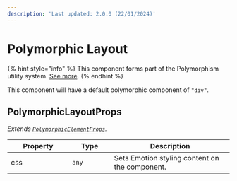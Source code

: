 ```yaml
---
description: 'Last updated: 2.0.0 (22/01/2024)'
---
```


# Polymorphic Layout

{% hint style="info" %}
This component forms part of the Polymorphism utility system. [See more](../../core-concepts/polymorphism.md).
{% endhint %}

This component will have a default polymorphic component of `"div"`.

## PolymorphicLayoutProps

_Extends_ [_`PolymorphicElementProps`_](../generics/polymorphic.md)_._

<table data-full-width="true"><thead><tr><th width="123">Property</th><th width="79">Type</th><th>Description</th></tr></thead><tbody><tr><td>css</td><td><code>any</code></td><td>Sets Emotion styling content on the component.</td></tr></tbody></table>
